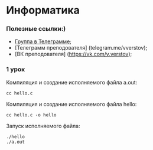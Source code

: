 # Информатика
### Полезные ссылки:)
 + [Группа в Телеграмме](https://telegram.me/iu4web2016);
 + [Телеграмм преподователя] (telegram.me/vverstov);
 + [ВК преподователя] (https://vk.com/v.verstov);
 
### 1 урок
Компиляция и создание исполняемого файла a.out:
```
cc hello.c
```
Компиляция и создание исполняемого файла hello:
```
cc hello.c -o hello
```
Запуск исполняемого файла:
```
./hello
./a.out
```
